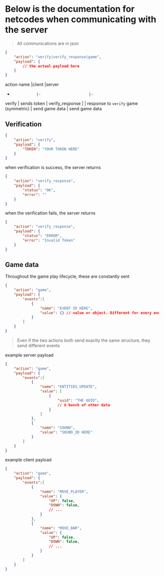 # Below is the documentation for netcodes when communicating with the server

> All communications are in json

```json
{
    "action": "verify|verify_response|game",
    "payload": {
        // the actual payload here
    }
}
```
action name      |client                 |server
-                |-                      |-
verify           | sends token           |
verify_response  |                       | response to `verify`
game (symmetric) | send game data        | send game data
## Verification

```json
{
    "action": "verify",
    "payload": {
        "TOKEN": "YOUR TOKEN HERE"
    }
}
```

when verification is success, the server returns

```json
{
    "action": "verify_response",
    "payload": {
        "status": "OK",
        "error": ""
    }
}
```
when the verification fails, the server returns

```json
{
    "action": "verify_response",
    "payload": {
        "status": "ERROR",
        "error": "Invalid Token"
    }
}
```

## Game data

Throughout the game play lifecycle, these are constantly sent

```json
{
    "action": "game",
    "payload": {
        "events":[
            {
                "name": "EVENT ID HERE",
                "value": {} // value or object. Different for every event
            }
        ]
    }
}
```

> Even if the two actions both send exactly the same structure, they send different events

example server payload

```json
{
    "action": "game",
    "payload": {
        "events":[
            {
                "name": "ENTITIES_UPDATE",
                "value": [
                    {
                        "uuid": "THE UUID",
                        // A bunch of other data
                    }
                ]
            },
            {
                "name": "SOUND",
                "value": "SOUND_ID HERE"
            }
        ]
    }
}
```

example client payload

```json
{
    "action": "game",
    "payload": {
        "events":[
            {
                "name": "MOVE_PLAYER",
                "value": {
                    "UP": false,
                    "DOWN": false,
                    // ...
                }
            },
            {
                "name": "MOVE_BAR",
                "value": {
                    "UP": false,
                    "DOWN": false,
                    // ...
                }
            }
        ]
    }
}
```
